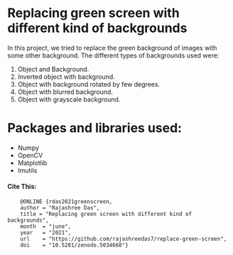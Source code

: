 # Replacing green screen with different kind of backgrounds
In this project, we tried to replace the green background of images with some other background.
The different types of backgrounds used were:
1. Object and Background.
2. Inverted object with background.
3. Object with background rotated by few degrees.
4. Object with blurred background.
5. Object with grayscale background.

# Packages and libraries used:

* Numpy
* OpenCV
* Matplotlib
* Imutils

#### Cite This:
```
    @ONLINE {rdas2021greenscreen,
    author = "Rajashree Das",
    title = "Replacing green screen with different kind of backgrounds",
    month  = "june",
    year   = "2021",
    url    = "https://github.com/rajashreedas7/replace-green-screen",
    doi    = "10.5281/zenodo.5034668"}
    
 ```

